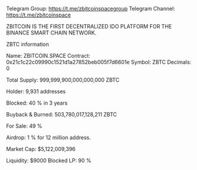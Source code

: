 Telegram Group: https://t.me/zbitcoinspacegroup Telegram Channel: https://t.me/zbitcoinspace

ZBITCOIN IS THE FIRST DECENTRALIZED IDO PLATFORM FOR THE BINANCE SMART CHAIN NETWORK.

ZBTC information

Name: ZBITCOIN.SPACE Contract: 0x21c1c22c09990c1521d1a27852beb005f7d6601e Symbol: ZBTC Decimals: 0

Total Supply: 999,999,900,000,000,000 ZBTC

Holder: 9,931 addresses

Blocked: 40 % in 3 years

Buyback & Burned: 503,780,017,128,211 ZBTC

For Sale: 49 %

Airdrop: 1 % for 12 million address.

Market Cap: $5,122,009,396

Liquidity: $9000 Blocked LP: 90 %
